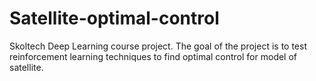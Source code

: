 # Satellite-optimal-control
Skoltech Deep Learning course project.
The goal of the project is to test reinforcement learning techniques to find optimal control for model of satellite.
